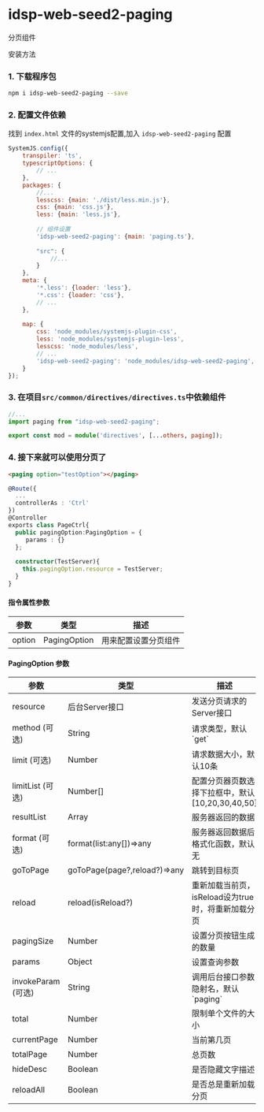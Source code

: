 # idsp-web-seed2-paging
分页组件

安装方法

### 1. 下载程序包
```bash
npm i idsp-web-seed2-paging --save
```

### 2. 配置文件依赖

找到 `index.html` 文件的systemjs配置,加入 `idsp-web-seed2-paging`  配置
```js
SystemJS.config({
    transpiler: 'ts',
    typescriptOptions: {
        // ...
    },
    packages: {
        //...
        lesscss: {main: './dist/less.min.js'},
        css: {main: 'css.js'},
        less: {main: 'less.js'},
       
        // 组件设置 
        'idsp-web-seed2-paging': {main: 'paging.ts'},
    
        "src": {
            //...
        }
    },
    meta: {
        '*.less': {loader: 'less'},
        '*.css': {loader: 'css'},
        // ...
    },
    
    map: {
        css: 'node_modules/systemjs-plugin-css',
        less: 'node_modules/systemjs-plugin-less',
        lesscss: 'node_modules/less',
        // ...
        'idsp-web-seed2-paging': 'node_modules/idsp-web-seed2-paging',
    }
});
```

### 3. 在项目`src/common/directives/directives.ts`中依赖组件

```ts
//...
import paging from "idsp-web-seed2-paging";

export const mod = module('directives', [...others, paging]);
```


### 4. 接下来就可以使用分页了
```html
<paging option="testOption"></paging>
```
```ts
@Route({
  ...
  controllerAs : 'Ctrl'
})
@Controller
exports class PageCtrl{
  public pagingOption:PagingOption = {
     params : {}
  };
  
  constructor(TestServer){
    this.pagingOption.resource = TestServer;
  }
}
```

#### 指令属性参数

<table>
  <thead>
    <tr>
      <th>参数</th>
      <th>类型</th>
      <th>描述</th>
    </tr>
  </thead>
  <tbody>
    <tr>
      <td>option</td>
      <td>PagingOption</td>
      <td>用来配置设置分页组件</td>
    </tr>
  </tbody>
</table>

#### PagingOption 参数
<table>
  <thead>
    <tr>
      <th>参数</th>
      <th>类型</th>
      <th>描述</th>
    </tr>
  </thead>
  <tbody>
    <tr>
      <td>resource</td>
      <td>后台Server接口</td>
      <td>发送分页请求的Server接口</td>
    </tr>
    <tr>
      <td>method (可选)</td>
      <td>String</td>
      <td>请求类型，默认 `get`</td>
    </tr>
    <tr>
      <td>limit (可选)</td>
      <td>Number</td>
      <td>请求数据大小，默认10条</td>
    </tr>
    <tr>
      <td>limitList (可选)</td>
      <td>Number[]</td>
      <td>配置分页器页数选择下拉框中，默认 [10,20,30,40,50]</td>
    </tr>
    <tr>
      <td>resultList</td>
      <td>Array</td>
      <td>服务器返回的数据</td>
    </tr>
    <tr>
      <td>format (可选)</td>
      <td>format(list:any[])=>any</td>
      <td>服务器返回数据后格式化函数，默认无</td>
    </tr>
    <tr>
      <td>goToPage</td>
      <td>goToPage(page?,reload?)=>any</td>
      <td>跳转到目标页</td>
    </tr>
    <tr>
      <td>reload</td>
      <td>reload(isReload?)</td>
      <td>重新加载当前页，isReload设为true时，将重新加载分页</td>
    </tr>
    <tr>
      <td>pagingSize</td>
      <td>Number</td>
      <td>设置分页按钮生成的数量</td>
    </tr>
    <tr>
      <td>params</td>
      <td>Object</td>
      <td>设置查询参数</td>
    </tr>
    <tr>
      <td>invokeParam (可选)</td>
      <td>String</td>
      <td>调用后台接口参数隐射名，默认 `paging`</td>
    </tr>
    <tr>
      <td>total</td>
      <td>Number</td>
      <td>限制单个文件的大小</td>
    </tr>
    <tr>
      <td>currentPage</td>
      <td>Number</td>
      <td>当前第几页</td>
    </tr>
    <tr>
      <td>totalPage</td>
      <td>Number</td>
      <td>总页数</td>
    </tr>
    <tr>
      <td>hideDesc</td>
      <td>Boolean</td>
      <td>是否隐藏文字描述</td>
    </tr>
    <tr>
      <td>reloadAll</td>
      <td>Boolean</td>
      <td>是否总是重新加载分页</td>
    </tr>
  </tbody>
</table>
